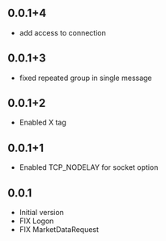 ## 0.0.1+4
- add access to connection

## 0.0.1+3
- fixed repeated group in single message

## 0.0.1+2
- Enabled X tag

## 0.0.1+1

- Enabled TCP_NODELAY for socket option

## 0.0.1

- Initial version
- FIX Logon
- FIX MarketDataRequest
